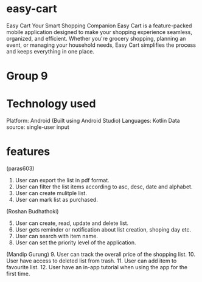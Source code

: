 # easy-cart

Easy Cart Your Smart Shopping Companion Easy Cart is a feature-packed mobile application designed to make your shopping experience seamless, organized, and efficient. Whether you're grocery shopping, planning an event, or managing your household needs, Easy Cart simplifies the process and keeps everything in one place.

# Group 9

# Technology used

Platform: Android (Built using Android Studio)
Languages: Kotlin
Data source: single-user input

# features

(paras603)

1. User can export the list in pdf format.
2. User can filter the list items according to asc, desc, date and alphabet.
3. User can create mulitple list.
4. User can mark list as purchased.

(Roshan Budhathoki)

5. User can create, read, update and delete list.
6. User gets reminder or notification about list creation, shoping day etc.
7. User can search with item name.
8. User can set the priority level of the application.

(Mandip Gurung)
9. User can track the overall price of the shopping list.
10. User have access to deleted list from trash.
11. User can add item to favourite list.
12. User have an in-app tutorial when using the app for the first time.
